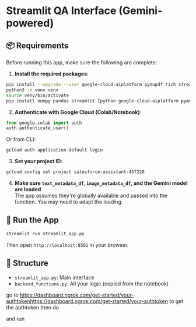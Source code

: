 
# Streamlit QA Interface (Gemini-powered)

## 📦 Requirements
Before running this app, make sure the following are complete:

1. **Install the required packages**:
```bash
pip install --upgrade --user google-cloud-aiplatform pymupdf rich streamlit 
python3 -m venv venv
source venv/bin/activate
pip install numpy pandas streamlit Ipython google-cloud-aiplatform pymupdf rich streamlit 


```

2. **Authenticate with Google Cloud (Colab/Notebook)**:
```python
from google.colab import auth
auth.authenticate_user()
```
Or from CLI:
```bash
gcloud auth application-default login
```

3. **Set your project ID**:
```bash
gcloud config set project salesforce-assistant-457220
```

4. **Make sure `text_metadata_df`, `image_metadata_df`, and the Gemini model are loaded**  
The app assumes they're globally available and passed into the function. You may need to adapt the loading.

## 🚀 Run the App
```bash
streamlit run streamlit_app.py
```

Then open `http://localhost:8501` in your browser.

## 📁 Structure
- `streamlit_app.py`: Main interface
- `backend_functions.py`: All your logic (copied from the notebook)


go to https://dashboard.ngrok.com/get-started/your-authtokenhttps://dashboard.ngrok.com/get-started/your-authtoken to get the authtoken then do 

and run 


